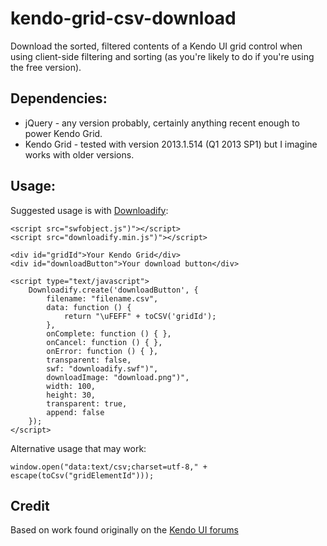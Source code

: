 # kendo-grid-csv-download

Download the sorted, filtered contents of a Kendo UI grid control when using client-side filtering and sorting (as you're likely to do if you're using the free version).

## Dependencies:

- jQuery - any version probably, certainly anything recent enough to power Kendo Grid.
- Kendo Grid - tested with version 2013.1.514 (Q1 2013 SP1) but I imagine works with older versions.

## Usage:

Suggested usage is with [Downloadify](https://github.com/dcneiner/Downloadify):

	<script src="swfobject.js")"></script>
	<script src="downloadify.min.js")"></script>
	
	<div id="gridId">Your Kendo Grid</div>
	<div id="downloadButton">Your download button</div>
	
	<script type="text/javascript">
		Downloadify.create('downloadButton', {
			filename: "filename.csv",
			data: function () {
				return "\uFEFF" + toCSV('gridId');
			},
			onComplete: function () { },
			onCancel: function () { },
			onError: function () { },
			transparent: false,
			swf: "downloadify.swf")",
			downloadImage: "download.png")",
			width: 100,
			height: 30,
			transparent: true,
			append: false
		});
	</script>
	

Alternative usage that may work:

	window.open("data:text/csv;charset=utf-8," + escape(toCsv("gridElementId")));
	
## Credit

Based on work found originally on the [Kendo UI forums](http://www.kendoui.com/forums/framework/data-source/export-to-csv.aspx)
